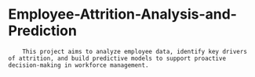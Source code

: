 # Employee-Attrition-Analysis-and-Prediction

        
        This project aims to analyze employee data, identify key drivers of attrition, and build predictive models to support proactive decision-making in workforce management.
